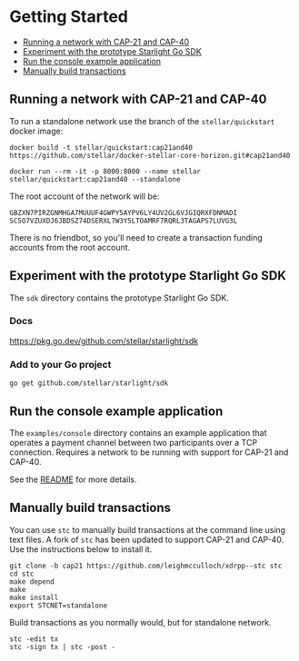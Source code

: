 # Getting Started

- [Running a network with CAP-21 and CAP-40](#running-core-and-horizon-with-cap-21-and-cap-40)
- [Experiment with the prototype Starlight Go SDK](#experiment-with-the-prototype-starlight-go-sdk)
- [Run the console example application](#run-the-console-example-application)
- [Manually build transactions](#manually-build-transactions)

## Running a network with CAP-21 and CAP-40

To run a standalone network use the branch of the `stellar/quickstart` docker image:

```
docker build -t stellar/quickstart:cap21and40 https://github.com/stellar/docker-stellar-core-horizon.git#cap21and40
```

```
docker run --rm -it -p 8000:8000 --name stellar stellar/quickstart:cap21and40 --standalone
```

The root account of the network will be:
```
GBZXN7PIRZGNMHGA7MUUUF4GWPY5AYPV6LY4UV2GL6VJGIQRXFDNMADI
SC5O7VZUXDJ6JBDSZ74DSERXL7W3Y5LTOAMRF7RQRL3TAGAPS7LUVG3L
```

There is no friendbot, so you'll need to create a transaction funding accounts from the root account.

## Experiment with the prototype Starlight Go SDK

The `sdk` directory contains the prototype Starlight Go SDK.

### Docs

https://pkg.go.dev/github.com/stellar/starlight/sdk

### Add to your Go project

```
go get github.com/stellar/starlight/sdk
```

## Run the console example application

The `examples/console` directory contains an example application that operates a payment channel between two participants over a TCP connection. Requires a network to be running with support for CAP-21 and CAP-40.

See the [README](https://github.com/stellar/starlight/tree/readme/examples/console) for more details.

## Manually build transactions

You can use `stc` to manually build transactions at the command line using text files. A fork of `stc` has been updated to support CAP-21 and CAP-40. Use the instructions below to install it.

```
git clone -b cap21 https://github.com/leighmcculloch/xdrpp--stc stc
cd stc
make depend
make
make install
export STCNET=standalone
```

Build transactions as you normally would, but for standalone network.
```
stc -edit tx
stc -sign tx | stc -post -
```
